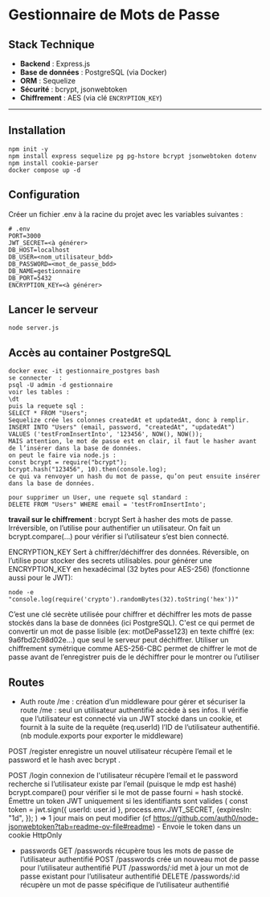 # Gestionnaire de Mots de Passe

## Stack Technique

- **Backend** : Express.js  
- **Base de données** : PostgreSQL (via Docker)  
- **ORM** : Sequelize  
- **Sécurité** : bcrypt, jsonwebtoken  
- **Chiffrement** : AES (via clé `ENCRYPTION_KEY`)

---

## Installation

```
npm init -y
npm install express sequelize pg pg-hstore bcrypt jsonwebtoken dotenv
npm install cookie-parser
docker compose up -d
```
## Configuration 
Créer un fichier .env à la racine du projet avec les variables suivantes :
```
# .env
PORT=3000
JWT_SECRET=<à générer>
DB_HOST=localhost
DB_USER=<nom_utilisateur_bdd>
DB_PASSWORD=<mot_de_passe_bdd>
DB_NAME=gestionnaire
DB_PORT=5432
ENCRYPTION_KEY=<à générer>
```
## Lancer le serveur

```
node server.js
```

## Accès au container PostgreSQL

```
docker exec -it gestionnaire_postgres bash
se connecter  : 
psql -U admin -d gestionnaire
voir les tables :
\dt
puis la requete sql :
SELECT * FROM "Users";
Sequelize crée les colonnes createdAt et updatedAt, donc à remplir.
INSERT INTO "Users" (email, password, "createdAt", "updatedAt") 
VALUES ('testFromInsertInto', '123456', NOW(), NOW());
MAIS attention, le mot de passe est en clair, il faut le hasher avant de l’insérer dans la base de données.
on peut le faire via node.js :
const bcrypt = require("bcrypt");
bcrypt.hash("123456", 10).then(console.log);
ce qui va renvoyer un hash du mot de passe, qu’on peut ensuite insérer dans la base de données.

pour supprimer un User, une requete sql standard :
DELETE FROM "Users" WHERE email = 'testFromInsertInto';

```

**travail sur le chiffrement** :
bcrypt Sert à hasher des mots de passe. Irréversible, on l’utilise pour authentifier un utilisateur.
On fait un bcrypt.compare(...) pour vérifier si l’utilisateur s’est bien connecté.

ENCRYPTION_KEY Sert à chiffrer/déchiffrer des données. Réversible, on l’utilise pour stocker des secrets utilisables. 
pour générer une ENCRYPTION_KEY en hexadécimal  (32 bytes pour AES-256) (fonctionne aussi pour le JWT): 
```
node -e "console.log(require('crypto').randomBytes(32).toString('hex'))"
```
C’est une clé secrète utilisée pour chiffrer et déchiffrer les mots de passe stockés dans la base de données (ici PostgreSQL). C'est ce qui permet de convertir un mot de passe lisible (ex: motDePasse123) en texte chiffré (ex: 9a6fbd2c98d02e...) que seul le serveur peut déchiffrer.
Utiliser un chiffrement symétrique comme AES-256-CBC permet de chiffrer le mot de passe avant de l’enregistrer puis de le déchiffrer pour le montrer ou l’utiliser

## Routes
- Auth 
route /me : 
création d’un middleware pour gérer et sécuriser la route /me : seul un utilisateur authentifié accède à ses infos. Il vérifie que l’utilisateur est connecté via un JWT stocké dans un cookie, et fournit à la suite de la requête (req.userId) l’ID de l’utilisateur authentifié.
(nb module.exports pour exporter le middleware)

POST /register
enregistre un nouvel utilisateur 
récupère l’email et le password et le hash avec bcrypt
.

POST /login
connexion de l'utilisateur 
récupère l’email et le password
recherche si l’utilisateur existe par l’email (puisque le mdp est hashé)
bcrypt.compare() pour vérifier si le mot de passe fourni = hash stocké.
Émettre un token JWT uniquement si les identifiants sont valides
(   const token = jwt.sign({ userId: user.id }, process.env.JWT_SECRET, {expiresIn: "1d", }); ) => 1 jour mais on peut modifier (cf https://github.com/auth0/node-jsonwebtoken?tab=readme-ov-file#readme) 
     -	Envoie le token dans un cookie HttpOnly


- passwords
GET /passwords
récupère tous les mots de passe de l’utilisateur authentifié
POST /passwords
crée un nouveau mot de passe pour l’utilisateur authentifié
PUT /passwords/:id
met à jour un mot de passe existant pour l’utilisateur authentifié
DELETE /passwords/:id
récupère un mot de passe spécifique de l’utilisateur authentifié



